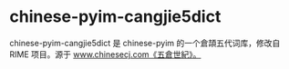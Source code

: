 # chinese-pyim-cangjie5dict

chinese-pyim-cangjie5dict 是 chinese-pyim 的一个倉頡五代词库，修改自 RIME 项目。源于 www.chinesecj.com《五倉世紀》。

